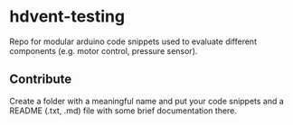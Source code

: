 # hdvent-testing
Repo for modular arduino code snippets used to evaluate different components (e.g. motor control, pressure sensor).

## Contribute
Create a folder with a meaningful name and put your code snippets and a README (.txt, .md) file with some brief documentation there.
